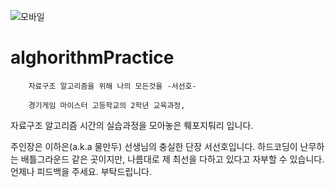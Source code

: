 ![모바일](https://user-images.githubusercontent.com/64309464/114124523-9f4bf500-992f-11eb-851a-acbe8653b7e7.png)
# alghorithmPractice
        자료구조 알고리즘을 위해 나의 모든것을 -서선호-

        경기게임 마이스터 고등학교의 2학년 교육과정,
자료구조 알고리즘 시간의 실습과정을 모아놓은 뤠포지퉈리 입니다.

주인장은 이하은(a.k.a 물만두) 선생님의 충실한 단장 서선호입니다.
하드코딩이 난무하는 배틀그라운드 같은 곳이지만,
 나름대로 제 최선을 다하고 있다고 자부할 수 있습니다.
         언제나 피드백을 주세요. 부탁드립니다.
